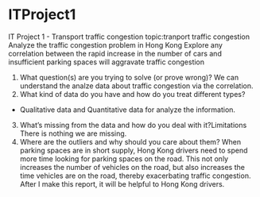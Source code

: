# ITProject1
IT Project 1 - Transport traffic congestion
topic:tranport traffic congestion
Analyze the traffic congestion problem in Hong Kong
Explore any correlation between the rapid increase in the number of cars and insufficient parking spaces will aggravate traffic congestion
1. What question(s) are you trying to solve (or prove wrong)?
We can understand the analze data about traffic congestion via the correlation.
2. What kind of data do you have and how do you treat different types?
- Qualitative data and Quantitative data for analyze the information.
3. What’s missing from the data and how do you deal with it?Limitations
There is nothing we are missing.
4. Where are the outliers and why should you care about them?
When parking spaces are in short supply, Hong Kong drivers need to spend more time looking for parking spaces on the road. This not only increases the number of vehicles on the road, but also increases the time vehicles are on the road, thereby exacerbating traffic congestion. After I make this report, it will be helpful to Hong Kong drivers.
